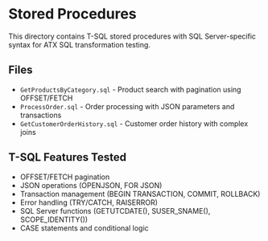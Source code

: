 # Stored Procedures

This directory contains T-SQL stored procedures with SQL Server-specific syntax for ATX SQL transformation testing.

## Files

- `GetProductsByCategory.sql` - Product search with pagination using OFFSET/FETCH
- `ProcessOrder.sql` - Order processing with JSON parameters and transactions
- `GetCustomerOrderHistory.sql` - Customer order history with complex joins

## T-SQL Features Tested

- OFFSET/FETCH pagination
- JSON operations (OPENJSON, FOR JSON)
- Transaction management (BEGIN TRANSACTION, COMMIT, ROLLBACK)
- Error handling (TRY/CATCH, RAISERROR)
- SQL Server functions (GETUTCDATE(), SUSER_SNAME(), SCOPE_IDENTITY())
- CASE statements and conditional logic